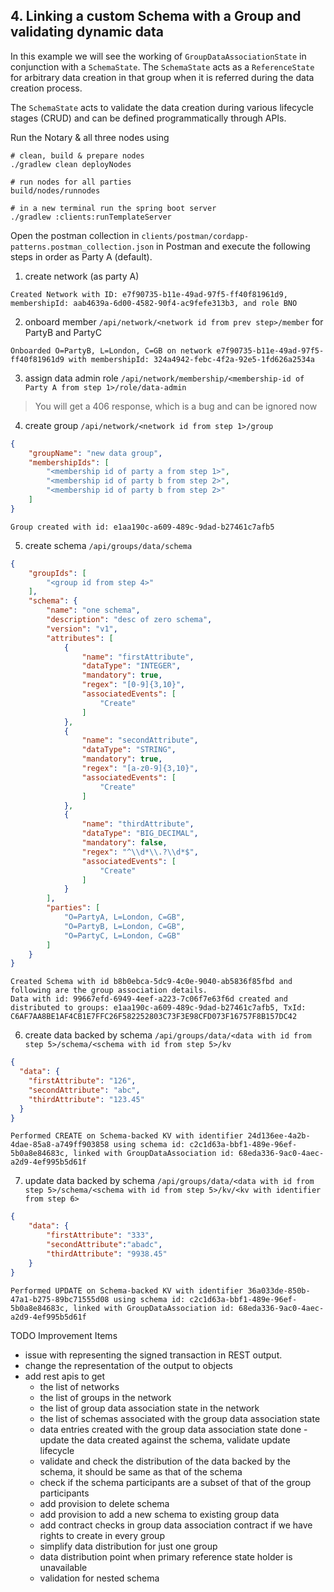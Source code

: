 
## 4. Linking a custom Schema with a Group and validating dynamic data

In this example we will see the working of `GroupDataAssociationState` in conjunction with a `SchemaState`. The `SchemaState` acts as a `ReferenceState` for arbitrary data creation in that group when it is referred during the data creation process.

The `SchemaState` acts to validate the data creation during various lifecycle stages (CRUD) and can be defined programmatically through APIs.

Run the Notary & all three nodes using
```shell
# clean, build & prepare nodes
./gradlew clean deployNodes

# run nodes for all parties
build/nodes/runnodes

# in a new terminal run the spring boot server 
./gradlew :clients:runTemplateServer
```

Open the postman collection in `clients/postman/cordapp-patterns.postman_collection.json` in Postman and execute the following steps in order as Party A (default).

1. create network (as party A)
```shell   
Created Network with ID: e7f90735-b11e-49ad-97f5-ff40f81961d9, membershipId: aab4639a-6d00-4582-90f4-ac9fefe313b3, and role BNO
```

2. onboard member `/api/network/<network id from prev step>/member` for PartyB and PartyC
```shell
Onboarded O=PartyB, L=London, C=GB on network e7f90735-b11e-49ad-97f5-ff40f81961d9 with membershipId: 324a4942-febc-4f2a-92e5-1fd626a2534a
```

3. assign data admin role `/api/network/membership/<membership-id of Party A from step 1>/role/data-admin`
> You will get a 406 response, which is a bug and can be ignored now

4. create group `/api/network/<network id from step 1>/group`
```json
{
    "groupName": "new data group",
    "membershipIds": [
        "<membership id of party a from step 1>",
        "<membership id of party b from step 2>",
        "<membership id of party b from step 2>"
    ]
}
```
```shell
Group created with id: e1aa190c-a609-489c-9dad-b27461c7afb5
```
5. create schema `/api/groups/data/schema`
```json
{
    "groupIds": [
        "<group id from step 4>"
    ],
    "schema": {
        "name": "one schema",
        "description": "desc of zero schema",
        "version": "v1",
        "attributes": [
            {
                "name": "firstAttribute",
                "dataType": "INTEGER",
                "mandatory": true,
                "regex": "[0-9]{3,10}",
                "associatedEvents": [
                    "Create"
                ]
            },
            {
                "name": "secondAttribute",
                "dataType": "STRING",
                "mandatory": true,
                "regex": "[a-z0-9]{3,10}",
                "associatedEvents": [
                    "Create"
                ]
            },
            {
                "name": "thirdAttribute",
                "dataType": "BIG_DECIMAL",
                "mandatory": false,
                "regex": "^\\d*\\.?\\d*$",
                "associatedEvents": [
                    "Create"
                ]
            }
        ],
        "parties": [
            "O=PartyA, L=London, C=GB",
            "O=PartyB, L=London, C=GB",
            "O=PartyC, L=London, C=GB"
        ]
    }
}
```   

```shell
Created Schema with id b8b0ebca-5dc9-4c0e-9040-ab5836f85fbd and following are the group association details.
Data with id: 99667efd-6949-4eef-a223-7c06f7e63f6d created and distributed to groups: e1aa190c-a609-489c-9dad-b27461c7afb5, TxId: C6AF7AA8BE1AF4CB1E7FFC26F582252803C73F3E98CFD073F16757F8B157DC42
```

6. create data backed by schema `/api/groups/data/<data with id from step 5>/schema/<schema with id from step 5>/kv`

```json
{
  "data": {
    "firstAttribute": "126",
    "secondAttribute": "abc",
    "thirdAttribute": "123.45"
  }
}
```
```shell
Performed CREATE on Schema-backed KV with identifier 24d136ee-4a2b-4dae-85a8-a749ff903858 using schema id: c2c1d63a-bbf1-489e-96ef-5b0a8e84683c, linked with GroupDataAssociation id: 68eda336-9ac0-4aec-a2d9-4ef995b5d61f
```

7. update data backed by schema `/api/groups/data/<data with id from step 5>/schema/<schema with id from step 5>/kv/<kv with identifier from step 6>`

```json
{
    "data": {
        "firstAttribute": "333",
        "secondAttribute":"abadc",
        "thirdAttribute": "9938.45"
    }
}
```
```shell
Performed UPDATE on Schema-backed KV with identifier 36a033de-850b-47a1-b275-89bc71555d08 using schema id: c2c1d63a-bbf1-489e-96ef-5b0a8e84683c, linked with GroupDataAssociation id: 68eda336-9ac0-4aec-a2d9-4ef995b5d61f
```

TODO Improvement Items

- issue with representing the signed transaction in REST output.
- change the representation of the output to objects
- add rest apis to get
    - the list of networks
    - the list of groups in the network
    - the list of group data association state in the network
    - the list of schemas associated with the group data association state
    - data entries created with the group data association state
      done - update the data created against the schema, validate update lifecycle
    - validate and check the distribution of the data backed by the schema, it should be same as that of the schema
    - check if the schema participants are a subset of that of the group participants
    - add provision to delete schema
    - add provision to add a new schema to existing group data
    - add contract checks in group data association contract if we have rights to create in every group
    - simplify data distribution for just one group
    - data distribution point when primary reference state holder is unavailable
    - validation for nested schema